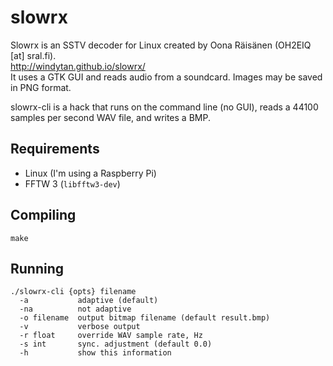 slowrx
======
Slowrx is an SSTV decoder for Linux created by Oona Räisänen (OH2EIQ [at] sral.fi).<br>
http://windytan.github.io/slowrx/<br>
It uses a GTK GUI and reads audio from a soundcard. Images may be saved in PNG format.<br>

slowrx-cli is a hack that runs on the command line (no GUI), reads a 44100 samples per second WAV file, and writes a BMP.

Requirements
------------
* Linux (I'm using a Raspberry Pi)
* FFTW 3 (`libfftw3-dev`)

Compiling
---------
`make`

Running
-------
`./slowrx-cli {opts} filename`<br>
`  -a           adaptive (default)`<br>
`  -na          not adaptive`<br>
`  -o filename  output bitmap filename (default result.bmp)`<br>
`  -v           verbose output`<br>
`  -r float     override WAV sample rate, Hz`<br>
`  -s int       sync. adjustment (default 0.0)`<br>
`  -h           show this information`<br>
